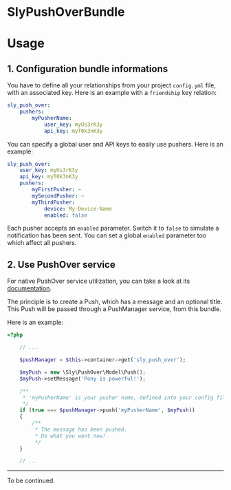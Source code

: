 SlyPushOverBundle
====================

# Usage

## 1. Configuration bundle informations

You have to define all your relationships from your project `config.yml` file,
with an associated key. Here is an example with a `friendship` key relation:

```yaml
sly_push_over:
    pushers:
        myPusherName:
            user_key: myUs3rK3y
            api_key: myT0k3nK3y
```

You can specify a global user and API keys to easily use pushers. Here is an example:

```yaml
sly_push_over:
    user_key: myUs3rK3y
    api_key: myT0k3nK3y
    pushers:
        myFirstPusher: ~
        mySecondPusher: ~
        myThirdPusher:
            device: My-Device-Name
            enabled: false
```

Each pusher accepts an `enabled` parameter. Switch it to `false` to simulate a
notification has been sent. You can set a global `enabled` parameter too which affect
all pushers.

## 2. Use PushOver service

For native PushOver service utilization, you can take a look  at its
[documentation](https://github.com/Ph3nol/PushOver/blob/master/README.md).

The principle is to create a Push, which has a message and an optional title.
This Push will be passed through a PushManager service, from this bundle.

Here is an example:

```php
<?php

    // ...

    $pushManager = $this->container->get('sly_push_over');

    $myPush = new \Sly\PushOver\Model\Push();
    $myPush->setMessage('Pony is powerful!');

    /**
     * 'myPusherName' is your pusher name, defined into your config file.
     */
    if (true === $pushManager->push('myPusherName', $myPush))
    {
        /**
         * The message has been pushed.
         * Do what you want now!
         */
    }

    // ...
```

-----

To be continued.
